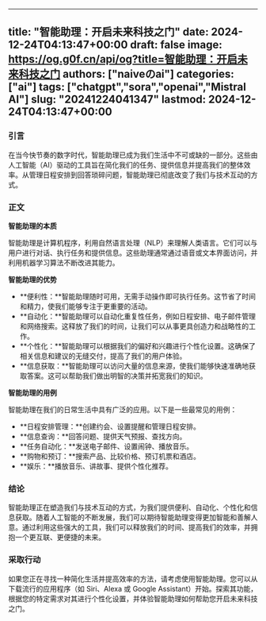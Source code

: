 
---
title: "智能助理：开启未来科技之门"
date: 2024-12-24T04:13:47+00:00
draft: false
image: https://og.g0f.cn/api/og?title=智能助理：开启未来科技之门
authors: ["naiveのai"]
categories: ["ai"]
tags: ["chatgpt","sora","openai","Mistral AI"]
slug: "20241224041347"
lastmod: 2024-12-24T04:13:47+00:00
---
### 引言

在当今快节奏的数字时代，智能助理已成为我们生活中不可或缺的一部分。这些由人工智能（AI）驱动的工具旨在简化我们的任务、提供信息并提高我们的整体效率。从管理日程安排到回答琐碎问题，智能助理已彻底改变了我们与技术互动的方式。

### 正文

**智能助理的本质**

智能助理是计算机程序，利用自然语言处理（NLP）来理解人类语言。它们可以与用户进行对话、执行任务和提供信息。这些助理通常通过语音或文本界面访问，并利用机器学习算法不断改进其能力。

**智能助理的优势**

* **便利性：**智能助理随时可用，无需手动操作即可执行任务。这节省了时间和精力，使我们能够专注于更重要的活动。
* **自动化：**智能助理可以自动化重复性任务，例如日程安排、电子邮件管理和网络搜索。这释放了我们的时间，让我们可以从事更具创造力和战略性的工作。
* **个性化：**智能助理可以根据我们的偏好和兴趣进行个性化设置。这确保了相关信息和建议的无缝交付，提高了我们的用户体验。
* **信息获取：**智能助理可以访问大量的信息来源，使我们能够快速准确地获取答案。这可以帮助我们做出明智的决策并拓宽我们的知识。

**智能助理的用例**

智能助理在我们的日常生活中具有广泛的应用。以下是一些最常见的用例：

* **日程安排管理：**创建约会、设置提醒和管理日程安排。
* **信息查询：**回答问题、提供天气预报、查找方向。
* **任务自动化：**发送电子邮件、设置闹钟、播放音乐。
* **购物和预订：**搜索产品、比较价格、预订机票和酒店。
* **娱乐：**播放音乐、讲故事、提供个性化推荐。

### 结论

智能助理正在塑造我们与技术互动的方式，为我们提供便利、自动化、个性化和信息获取。随着人工智能的不断发展，我们可以期待智能助理变得更加智能和善解人意。通过利用这些强大的工具，我们可以释放我们的时间、提高我们的效率，并拥抱一个更互联、更便捷的未来。

### 采取行动

如果您正在寻找一种简化生活并提高效率的方法，请考虑使用智能助理。您可以从下载流行的应用程序（如 Siri、Alexa 或 Google Assistant）开始。探索其功能，根据您的特定需求对其进行个性化设置，并体验智能助理如何帮助您开启未来科技之门。